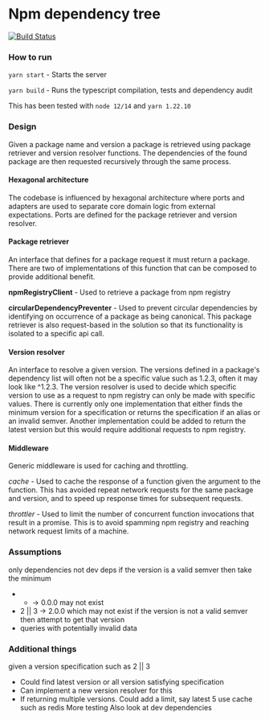 # Npm dependency tree

[![Build Status](https://travis-ci.org/matthewwoodruff/npm-dependency-tree.svg?branch=main)](https://travis-ci.org/matthewwoodruff/npm-dependency-tree)

### How to run

`yarn start` - Starts the server

`yarn build` - Runs the typescript compilation, tests and dependency audit

This has been tested with `node 12/14` and `yarn 1.22.10` 

### Design
Given a package name and version a package is retrieved using package retriever and version resolver functions. The dependencies of the found package are then requested recursively through the same process. 

#### Hexagonal architecture
The codebase is influenced by hexagonal architecture where ports and adapters are used to separate core domain logic from external expectations. Ports are defined for the package retriever and version resolver.

#### Package retriever
An interface that defines for a package request it must return a package. There are two of implementations of this function that can be composed to provide additional benefit.

**npmRegistryClient** - Used to retrieve a package from npm registry

**circularDependencyPreventer** - Used to prevent circular dependencies by identifying on occurrence of a package as being canonical. This package retriever is also request-based in the solution so that its functionality is isolated to a specific api call. 

#### Version resolver
An interface to resolve a given version. The versions defined in a package's dependency list will often not be a specific value such as 1.2.3, often it may look like ^1.2.3. The version resolver is used to decide which specific version to use as a request to npm registry can only be made with specific values. There is currently only one implementation that either finds the minimum version for a specification or returns the specification if an alias or an invalid semver. Another implementation could be added to return the latest version but this would require additional requests to npm registry. 

#### Middleware
Generic middleware is used for caching and throttling. 

*cache* - Used to cache the response of a function given the argument to the function. This has avoided repeat network requests for the same package and version, and to speed up response times for subsequent requests.

*throttler* - Used to limit the number of concurrent function invocations that result in a promise. This is to avoid spamming npm registry and reaching network request limits of a machine.


### Assumptions

only dependencies not dev deps
if the version is a valid semver then take the minimum
- * -> 0.0.0 may not exist
- 2 || 3 -> 2.0.0 which may not exist
if the version is not a valid semver then attempt to get that version
- queries with potentially invalid data

### Additional things

given a version specification such as 2 || 3
- Could find latest version or all version satisfying specification
- Can implement a new version resolver for this
- If returning multiple versions. Could add a limit, say latest 5
use cache such as redis
More testing
Also look at dev dependencies

